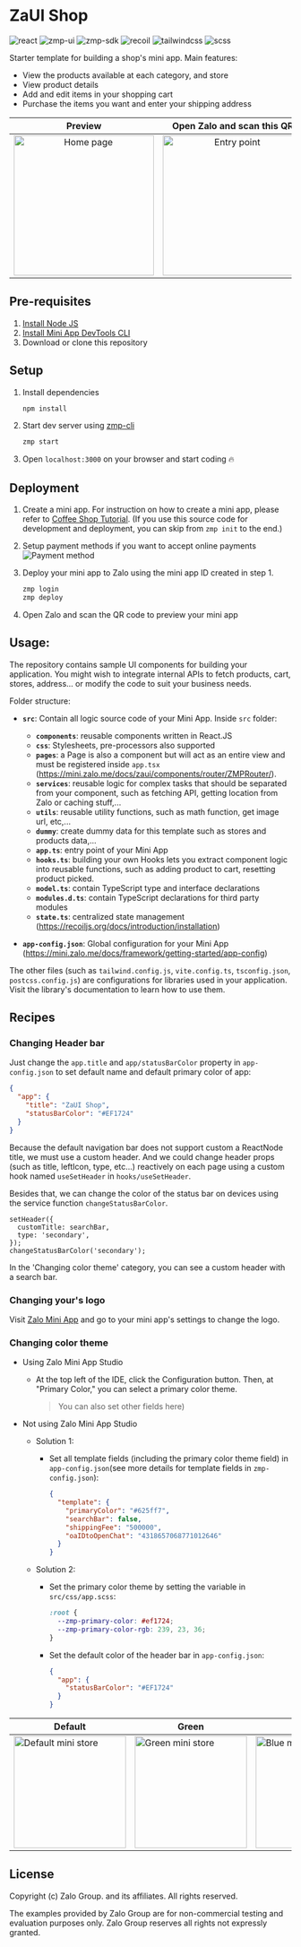 # ZaUI Shop

<p style="display: flex; flex-wrap: wrap; gap: 4px">
  <img alt="react" src="https://badgen.net/badge/react/18.2.0/?icon=npm" />
  <img alt="zmp-ui" src="https://badgen.net/badge/zmp-ui/1.5.0/purple?icon=npm" />
  <img alt="zmp-sdk" src="https://badgen.net/badge/zmp-sdk/2.23.2/green?icon=npm" />
  <img alt="recoil" src="https://badgen.net/badge/recoil/0.7.6/black?icon=npm" />
  <img alt="tailwindcss" src="https://badgen.net/badge/tailwindcss/3.2.4/cyan?icon=npm" />
  <img alt="scss" src="https://badgen.net/badge/scss/1.56.2/pink?icon=npm" />
</p>

Starter template for building a shop's mini app. Main features:

- View the products available at each category, and store
- View product details
- Add and edit items in your shopping cart
- Purchase the items you want and enter your shipping address

|                                Preview                                |                                     Open Zalo and scan this QR                                      |
| :-------------------------------------------------------------------: | :-------------------------------------------------------------------------------------------------: |
| <img src="./docs/mini-store-default.PNG" alt="Home page" width="250"> | <img src="https://logo-mapps.zdn.vn/qrcode/ffbf8f842bc1c29f9bd0.png" alt="Entry point" width="250"> |

## Pre-requisites

1. [Install Node JS](https://nodejs.org/en/download/)
1. [Install Mini App DevTools CLI](https://mini.zalo.me/docs/dev-tools)
1. Download or clone this repository

## Setup

1. Install dependencies

   ```bash
   npm install
   ```

1. Start dev server using [zmp-cli](https://mini.zalo.me/docs/dev-tools/)

   ```bash
   zmp start
   ```

1. Open `localhost:3000` on your browser and start coding 🔥

## Deployment

1. Create a mini app. For instruction on how to create a mini app, please refer to [Coffee Shop Tutorial](https://mini.zalo.me/docs/tutorial/step-1/#1-tạo-một-ứng-dụng-zalo-mini-program-mới-trên-trang-chủ-của-zalo-mini-program). (If you use this source code for development and deployment, you can skip from `zmp init` to the end.)

1. Setup payment methods if you want to accept online payments
   ![](./docs/payment.png 'Payment method')

1. Deploy your mini app to Zalo using the mini app ID created in step 1.

   ```bash
   zmp login
   zmp deploy
   ```

1. Open Zalo and scan the QR code to preview your mini app

## Usage:

The repository contains sample UI components for building your application. You might wish to integrate internal APIs to fetch products, cart, stores, address... or modify the code to suit your business needs.

Folder structure:

- **`src`**: Contain all logic source code of your Mini App. Inside `src` folder:

  - **`components`**: reusable components written in React.JS
  - **`css`**: Stylesheets, pre-processors also supported
  - **`pages`**: a Page is also a component but will act as an entire view and must be registered inside `app.tsx` (https://mini.zalo.me/docs/zaui/components/router/ZMPRouter/).
  - **`services`**: reusable logic for complex tasks that should be separated from your component, such as fetching API, getting location from Zalo or caching stuff,...
  - **`utils`**: reusable utility functions, such as math function, get image url, etc,...
  - **`dummy`**: create dummy data for this template such as stores and products data,...
  - **`app.ts`**: entry point of your Mini App
  - **`hooks.ts`**: building your own Hooks lets you extract component logic into reusable functions, such as adding product to cart, resetting product picked.
  - **`model.ts`**: contain TypeScript type and interface declarations
  - **`modules.d.ts`**: contain TypeScript declarations for third party modules
  - **`state.ts`**: centralized state management (https://recoiljs.org/docs/introduction/installation)

- **`app-config.json`**: Global configuration for your Mini App (https://mini.zalo.me/docs/framework/getting-started/app-config)

The other files (such as `tailwind.config.js`, `vite.config.ts`, `tsconfig.json`, `postcss.config.js`) are configurations for libraries used in your application. Visit the library's documentation to learn how to use them.

## Recipes

### Changing Header bar

Just change the `app.title` and `app/statusBarColor` property in `app-config.json` to set default name and default primary color of app:

```json
{
  "app": {
    "title": "ZaUI Shop",
    "statusBarColor": "#EF1724"
  }
}
```

Because the default navigation bar does not support custom a ReactNode title, we must use a custom header. And we could change header props (such as title, leftIcon, type, etc...) reactively on each page using a custom hook named `useSetHeader` in `hooks/useSetHeader`.

Besides that, we can change the color of the status bar on devices using the service function `changeStatusBarColor`.

```tsx
setHeader({
  customTitle: searchBar,
  type: 'secondary',
});
changeStatusBarColor('secondary');
```

In the 'Changing color theme' category, you can see a custom header with a search bar.

### Changing your's logo

Visit [Zalo Mini App](https://mini.zalo.me/) and go to your mini app's settings to change the logo.

### Changing color theme

- Using Zalo Mini App Studio
  - At the top left of the IDE, click the Configuration button. Then, at "Primary Color," you can select a primary color theme.
    > You can also set other fields here)
- Not using Zalo Mini App Studio

  - Solution 1:

    - Set all template fields (including the primary color theme field) in `app-config.json`(see more details for template fields in `zmp-config.json`):
      ```json
      {
        "template": {
          "primaryColor": "#625ff7",
          "searchBar": false,
          "shippingFee": "500000",
          "oaIDtoOpenChat": "4318657068771012646"
        }
      }
      ```

  - Solution 2:

    - Set the primary color theme by setting the variable in `src/css/app.scss`:

      ```scss
      :root {
        --zmp-primary-color: #ef1724;
        --zmp-primary-color-rgb: 239, 23, 36;
      }
      ```

    - Set the default color of the header bar in `app-config.json`:

      ```json
      {
        "app": {
          "statusBarColor": "#EF1724"
        }
      }
      ```

| Default                                                                     | Green                                                                      | Blue                                                                     |
| --------------------------------------------------------------------------- | -------------------------------------------------------------------------- | ------------------------------------------------------------------------ |
| <img src="./docs/mini-store-pink.PNG" alt="Default mini store" width="200"> | <img src="./docs/mini-store-green.PNG" alt="Green mini store" width="200"> | <img src="./docs/mini-store-blue.PNG" alt="Blue mini store" width="200"> |

## License

Copyright (c) Zalo Group. and its affiliates. All rights reserved.

The examples provided by Zalo Group are for non-commercial testing and evaluation
purposes only. Zalo Group reserves all rights not expressly granted.
